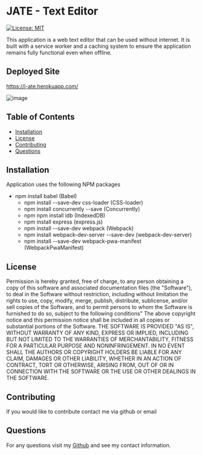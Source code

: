 # JATE - Text Editor

[![License: MIT](https://img.shields.io/badge/License-MIT-yellow.svg)](https://opensource.org/licenses/MIT)<br>

This application is a web text editor that can be used without internet. It is built with a service worker and a caching system to ensure the application remains fully functional even when offline.

## Deployed Site

https://j-ate.herokuapp.com/

![image](https://user-images.githubusercontent.com/111102789/222491906-dbe3522b-b3f2-497c-90c9-96cadb19bfeb.png)

## Table of Contents

- [Installation](#installation)
- [License](#license)
- [Contributing](#contributing)
- [Questions](#questions)

## Installation

Application uses the following NPM packages

- npm install babel (Babel)
  - npm install --save-dev css-loader (CSS-loader)
  - npm install concurrently --save (Concurrently)
  - npm npm install idb (IndexedDB)
  - npm install express (express.js)
  - npm install --save-dev webpack (Webpack)
  - npm install webpack-dev-server --save-dev (webpack-dev-server)
  - npm install --save-dev webpack-pwa-manifest (WebpackPwaManifest)

## License

Permission is hereby granted, free of charge, to any person obtaining a copy of this software and associated documentation files (the "Software"), to deal in the Software without restriction, including without limitation the rights to use, copy, modify, merge, publish, distribute, sublicense, and/or sell copies of the Software, and to permit persons to whom the Software is furnished to do so, subject to the following conditions" The above copyright notice and this permission notice shall be included in all copies or substantial portions of the Software.
THE SOFTWARE IS PROVIDED "AS IS", WITHOUT WARRANTY OF ANY KIND, EXPRESS OR IMPLIED, INCLUDING BUT NOT LIMITED TO THE WARRANTIES OF MERCHANTABILITY, FITNESS FOR A PARTICULAR PURPOSE AND NONINFRINGEMENT. IN NO EVENT SHALL THE AUTHORS OR COPYRIGHT HOLDERS BE LIABLE FOR ANY CLAIM, DAMAGES OR OTHER LIABILITY, WHETHER IN AN ACTION OF CONTRACT, TORT OR OTHERWISE, ARISING FROM, OUT OF OR IN CONNECTION WITH THE SOFTWARE OR THE USE OR OTHER DEALINGS IN THE SOFTWARE.

## Contributing

If you would like to contribute contact me via github or email

## Questions

For any questions visit my [Github](https://github.com/calebcarnett) and see my contact information.
